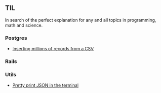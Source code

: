 ## TIL

In search of the perfect explanation for any and all topics in programming, math and science. 

### Postgres
- [Inserting millions of records from a CSV](./postgres/inserting_millions_of_records_from_a_csv.md)

### Rails

### Utils
- [Pretty print JSON in the terminal](./utils/pretty_print_json_in_terminal.md)
